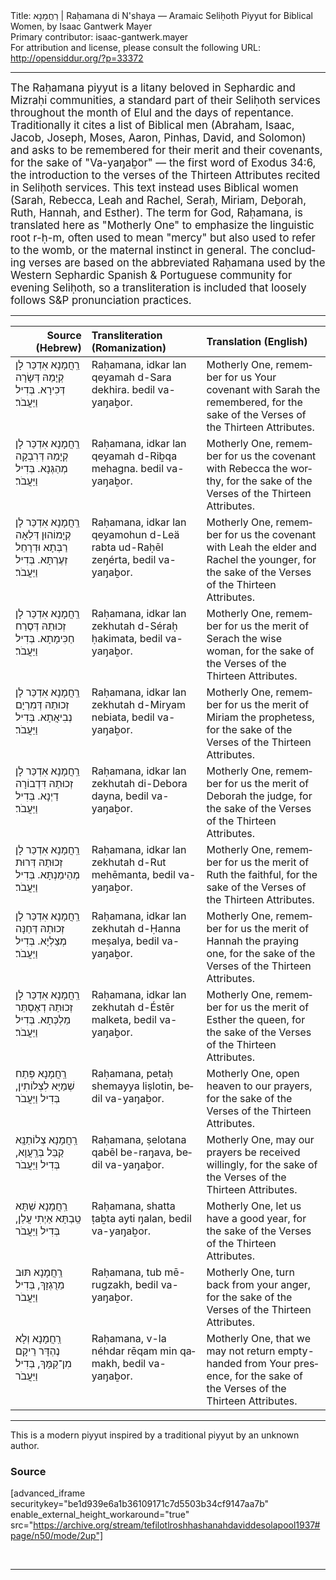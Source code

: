<html>
<head></head>
<body>
Title: רַחֲמָנָא | Raḥamana di N'shaya — Aramaic Seliḥoth Piyyut for Biblical Women, by Isaac Gantwerk Mayer<br />
Primary contributor: isaac-gantwerk.mayer<br />
For attribution and license, please consult the following URL: <a href="http://opensiddur.org/?p=33372">http://opensiddur.org/?p=33372</a>
<p />
<hr />

<div class="english" lang="en" style="font-size: 1.2em;">
The Raḥamana piyyut is a litany beloved in Sephardic and Mizraḥi communities, a standard part of their Seliḥoth services throughout the month of Elul and the days of repentance. Traditionally it cites a list of Biblical men (Abraham, Isaac, Jacob, Joseph, Moses, Aaron, Pinhas, David, and Solomon) and asks to be remembered for their merit and their covenants, for the sake of "Va-yaŋaḇor" — the first word of Exodus 34:6, the introduction to the verses of the Thirteen Attributes recited in Seliḥoth services. This text instead uses Biblical women (Sarah, Rebecca, Leah and Rachel, Seraḥ, Miriam, Deḇorah, Ruth, Hannah, and Esther). The term for God, Raḥamana, is translated here as "Motherly One" to emphasize the linguistic root r-ḥ-m, often used to mean "mercy" but also used to refer to the womb, or the maternal instinct in general. The concluding verses are based on the abbreviated Raḥamana used by the Western Sephardic Spanish & Portuguese community for evening Seliḥoth, so a transliteration is included that loosely follows S&P pronunciation practices.
</div>

<hr />

<table style="margin-left: auto;margin-right: auto;" class="draggable">
<thead><tr><th id="x" style="text-align: right;">Source (Hebrew)</th><th style="text-align: left;">Transliteration (Romanization)</th><th style="text-align: left;">Translation (English)</th></tr></thead>
<tbody>
<tr><td style="vertical-align:top;">
<div class="liturgy" lang="he">
רַֽחֲמָנָא 
אִדְכַּר לָן קְיָמַהּ דְּשָׂרָה דְּכִירָא.
בְּדִיל וַיַּעֲבֹר׃
</span></div></td>
 
<td style="vertical-align:top;">
<div class="english" lang="en">
Raḥamana, 
idkar lan qeyamah d-Sara dekhira.	
bedil va-yaŋaḇor.
</span></div></td>
 
<td style="vertical-align:top;">
<div class="english" lang="en">
Motherly One‪,‬ 
remember for us Your covenant with Sarah the remembered, 
for the sake of the Verses of the Thirteen Attributes.
</div></td></tr>


<tr><td style="vertical-align:top;">
<div class="liturgy" lang="he">
רַֽחֲמָנָא 
אִדְכַּר לָן קְיָמַהּ דְּרִבְקָה מְהַגְּנָא.
בְּדִיל וַיַּעֲבֹר׃
</span></div></td>
 
<td style="vertical-align:top;">
<div class="english" lang="en">
Raḥamana, 
idkar lan qeyamah d-Riḇqa mehagna.
bedil va-yaŋaḇor.
</span></div></td>
 
<td style="vertical-align:top;">
<div class="english" lang="en">
Motherly One, 
remember for us the covenant with Rebecca the worthy, 
for the sake of the Verses of the Thirteen Attributes.
</div></td></tr>


<tr><td style="vertical-align:top;">
<div class="liturgy" lang="he">
רַֽחֲמָנָא 
אִדְכַּר לָן קְיָמוֹהוּן דְּלֵאָה רַבְּתָא וּדְרָחֵל זְעֶרְתָּא.
בְּדִיל וַיַּעֲבֹר׃
</span></div></td>
 
<td style="vertical-align:top;">
<div class="english" lang="en">
Raḥamana, 
idkar lan qeyamohun d-Leä rabta ud-Raḥēl zeŋérta,
bedil va-yaŋaḇor.
</span></div></td>
 
<td style="vertical-align:top;">
<div class="english" lang="en">
Motherly One, 
remember for us the covenant with Leah the elder and Rachel the younger, 
for the sake of the Verses of the Thirteen Attributes.
</div></td></tr>


<tr><td style="vertical-align:top;">
<div class="liturgy" lang="he">
רַֽחֲמָנָא 
אִדְכַּר לָן זְכוּתַהּ דְּסֶרַח חַכִּימָתָא.
בְּדִיל וַיַּעֲבֹר׃
</span></div></td>
 
<td style="vertical-align:top;">
<div class="english" lang="en">
Raḥamana, 
idkar lan zekhutah d-Séraḥ ḥakimata,
bedil va-yaŋaḇor.
</span></div></td>
 
<td style="vertical-align:top;">
<div class="english" lang="en">
Motherly One, 
remember for us the merit of Serach the wise woman, 
for the sake of the Verses of the Thirteen Attributes.
</div></td></tr>


<tr><td style="vertical-align:top;">
<div class="liturgy" lang="he">
רַֽחֲמָנָא 
אִדְכַּר לָן זְכוּתַהּ דְּמִרְיָם נְבִיאֲתָא.
בְּדִיל וַיַּעֲבֹר׃
</span></div></td>
 
<td style="vertical-align:top;">
<div class="english" lang="en">
Raḥamana, 
idkar lan zekhutah d-Miryam nebiata,
bedil va-yaŋaḇor.
</span></div></td>
 
<td style="vertical-align:top;">
<div class="english" lang="en">
Motherly One, 
remember for us the merit of Miriam the prophetess, 
for the sake of the Verses of the Thirteen Attributes.
</div></td></tr>


<tr><td style="vertical-align:top;">
<div class="liturgy" lang="he">
רַֽחֲמָנָא 
אִדְכַּר לָן זְכוּתַהּ דִּדְבוֹרָה דַיְנָא.
בְּדִיל וַיַּעֲבֹר׃
</span></div></td>
 
<td style="vertical-align:top;">
<div class="english" lang="en">
Raḥamana, 
idkar lan zekhutah di-Debora dayna,
bedil va-yaŋaḇor.
</span></div></td>
 
<td style="vertical-align:top;">
<div class="english" lang="en">
Motherly One, 
remember for us the merit of Deborah the judge, 
for the sake of the Verses of the Thirteen Attributes.
</div></td></tr>


<tr><td style="vertical-align:top;">
<div class="liturgy" lang="he">
רַֽחֲמָנָא 
אִדְכַּר לָן זְכוּתַהּ דְּרוּת מְהֵימַנְתָּא.
בְּדִיל וַיַּעֲבֹר׃
</span></div></td>
 
<td style="vertical-align:top;">
<div class="english" lang="en">
Raḥamana, 
idkar lan zekhutah d-Rut mehēmanta,
bedil va-yaŋaḇor.
</span></div></td>
 
<td style="vertical-align:top;">
<div class="english" lang="en">
Motherly One, 
remember for us the merit of Ruth the faithful, 
for the sake of the Verses of the Thirteen Attributes.
</div></td></tr>


<tr><td style="vertical-align:top;">
<div class="liturgy" lang="he">
רַֽחֲמָנָא 
אִדְכַּר לָן זְכוּתַהּ דְּחַנָּה מְצַלְיָא.
בְּדִיל וַיַּעֲבֹר׃
</span></div></td>
 
<td style="vertical-align:top;">
<div class="english" lang="en">
Raḥamana, 
idkar lan zekhutah d-Ḥanna meṣalya,
bedil va-yaŋaḇor.
</span></div></td>
 
<td style="vertical-align:top;">
<div class="english" lang="en">
Motherly One, 
remember for us the merit of Hannah the praying one, 
for the sake of the Verses of the Thirteen Attributes.
</div></td></tr>


<tr><td style="vertical-align:top;">
<div class="liturgy" lang="he">
רַֽחֲמָנָא 
אִדְכַּר לָן זְכוּתַהּ דְאֶסְתֵּר מַלְכְּתָא.
בְּדִיל וַיַּעֲבֹר׃
</span></div></td>
 
<td style="vertical-align:top;">
<div class="english" lang="en">
Raḥamana, 
idkar lan zekhutah d-Éstēr malketa,
bedil va-yaŋaḇor.
</span></div></td>
 
<td style="vertical-align:top;">
<div class="english" lang="en">
Motherly One, 
remember for us the merit of Esther the queen, 
for the sake of the Verses of the Thirteen Attributes.
</div></td></tr>


<tr><td style="vertical-align:top;">
<div class="liturgy" lang="he">
רַֽחֲמָנָא 
פְּתַח שְׁמַיָּא לִצְלוֹתִין,
בְּדִיל וַיַּעֲבֹר
</span></div></td>
 
<td style="vertical-align:top;">
<div class="english" lang="en">
Raḥamana, 
petaḥ shemayya liṣlotin,
bedil va-yaŋaḇor.
</span></div></td>
 
<td style="vertical-align:top;">
<div class="english" lang="en">
Motherly One, 
open heaven to our prayers, 
for the sake of the Verses of the Thirteen Attributes.
</div></td></tr>


<tr><td style="vertical-align:top;">
<div class="liturgy" lang="he">
רַֽחֲמָנָא 
צְלוֹתַנָֽא קַבֵּל בְּרַֽעֲוָא,
בְּדִיל וַיַּעֲבֹר
</span></div></td>
 
<td style="vertical-align:top;">
<div class="english" lang="en">
Raḥamana, 
ṣelotana qabēl be-raŋava,
bedil va-yaŋaḇor.
</span></div></td>
 
<td style="vertical-align:top;">
<div class="english" lang="en">
Motherly One, 
may our prayers be received willingly, 
for the sake of the Verses of the Thirteen Attributes.
</div></td></tr>


<tr><td style="vertical-align:top;">
<div class="liturgy" lang="he">
רַֽחֲמָנָא 
שַׁתָּא טַֽבְתָּא אַיְתִי עֲלַן,
בְּדִיל וַיַּעֲבֹר
</span></div></td>
 
<td style="vertical-align:top;">
<div class="english" lang="en">
Raḥamana, 
shatta ṭaḇta ayti ŋalan,
bedil va-yaŋaḇor.
</span></div></td>
 
<td style="vertical-align:top;">
<div class="english" lang="en">
Motherly One, 
let us have a good year, 
for the sake of the Verses of the Thirteen Attributes.
</div></td></tr>


<tr><td style="vertical-align:top;">
<div class="liturgy" lang="he">
רַֽחֲמָנָא 
תּוּב מֵרֻגְזָךְ,
בְּדִיל וַיַּעֲבֹר
</span></div></td>
 
<td style="vertical-align:top;">
<div class="english" lang="en">
Raḥamana, 
tub mē-rugzakh,
bedil va-yaŋaḇor.
</span></div></td>
 
<td style="vertical-align:top;">
<div class="english" lang="en">
Motherly One, 
turn back from your anger, 
for the sake of the Verses of the Thirteen Attributes.
</div></td></tr>


<tr><td style="vertical-align:top;">
<div class="liturgy" lang="he">
רַֽחֲמָנָא 
וְלָא נֶהְדָּר רֵיקָם מִן־קַמָּךְ,
בְּדִיל וַיַּעֲבֹר
</span></div></td>
 
<td style="vertical-align:top;">
<div class="english" lang="en">
Raḥamana, 
v-la néhdar rēqam min qamakh,
bedil va-yaŋaḇor.
</span></div></td>
 
<td style="vertical-align:top;">
<div class="english" lang="en">
Motherly One, 
that we may not return empty-handed from Your presence, 
for the sake of the Verses of the Thirteen Attributes.
</div></td></tr>
</tbody></table>

<hr />

This is a modern piyyut inspired by a traditional piyyut by an unknown author.

<h3>Source</h3>

[advanced_iframe securitykey="be1d939e6a1b36109171c7d5503b34cf9147aa7b" enable_external_height_workaround="true" src="https://archive.org/stream/tefilotlroshhashanahdaviddesolapool1937#page/n50/mode/2up"]

&nbsp;

<hr />

&nbsp;
</body>
</html>